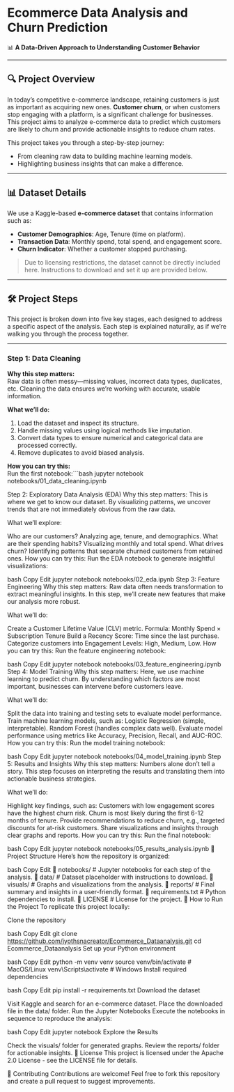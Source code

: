 # Ecommerce Data Analysis and Churn Prediction
📊 **A Data-Driven Approach to Understanding Customer Behavior**

---

## 🔍 Project Overview
In today’s competitive e-commerce landscape, retaining customers is just as important as acquiring new ones. **Customer churn**, or when customers stop engaging with a platform, is a significant challenge for businesses. This project aims to analyze e-commerce data to predict which customers are likely to churn and provide actionable insights to reduce churn rates.

This project takes you through a step-by-step journey:  
- From cleaning raw data to building machine learning models.  
- Highlighting business insights that can make a difference.  

---

## 📊 Dataset Details
We use a Kaggle-based **e-commerce dataset** that contains information such as:  
- **Customer Demographics**: Age, Tenure (time on platform).  
- **Transaction Data**: Monthly spend, total spend, and engagement score.  
- **Churn Indicator**: Whether a customer stopped purchasing.  

> Due to licensing restrictions, the dataset cannot be directly included here. Instructions to download and set it up are provided below.

---

## 🛠️ Project Steps
This project is broken down into five key stages, each designed to address a specific aspect of the analysis. Each step is explained naturally, as if we’re walking you through the process together.

---

### **Step 1: Data Cleaning**
**Why this step matters:**  
Raw data is often messy—missing values, incorrect data types, duplicates, etc. Cleaning the data ensures we’re working with accurate, usable information.

**What we’ll do:**  
1. Load the dataset and inspect its structure.  
2. Handle missing values using logical methods like imputation.  
3. Convert data types to ensure numerical and categorical data are processed correctly.  
4. Remove duplicates to avoid biased analysis.

**How you can try this:**  
Run the first notebook:```bash
jupyter notebook notebooks/01_data_cleaning.ipynb





Step 2: Exploratory Data Analysis (EDA)
Why this step matters:
This is where we get to know our dataset. By visualizing patterns, we uncover trends that are not immediately obvious from the raw data.

What we’ll explore:

Who are our customers? Analyzing age, tenure, and demographics.
What are their spending habits? Visualizing monthly and total spend.
What drives churn? Identifying patterns that separate churned customers from retained ones.
How you can try this:
Run the EDA notebook to generate insightful visualizations:

bash
Copy
Edit
jupyter notebook notebooks/02_eda.ipynb
Step 3: Feature Engineering
Why this step matters:
Raw data often needs transformation to extract meaningful insights. In this step, we’ll create new features that make our analysis more robust.

What we’ll do:

Create a Customer Lifetime Value (CLV) metric.
Formula: Monthly Spend × Subscription Tenure
Build a Recency Score: Time since the last purchase.
Categorize customers into Engagement Levels: High, Medium, Low.
How you can try this:
Run the feature engineering notebook:

bash
Copy
Edit
jupyter notebook notebooks/03_feature_engineering.ipynb
Step 4: Model Training
Why this step matters:
Here, we use machine learning to predict churn. By understanding which factors are most important, businesses can intervene before customers leave.

What we’ll do:

Split the data into training and testing sets to evaluate model performance.
Train machine learning models, such as:
Logistic Regression (simple, interpretable).
Random Forest (handles complex data well).
Evaluate model performance using metrics like Accuracy, Precision, Recall, and AUC-ROC.
How you can try this:
Run the model training notebook:

bash
Copy
Edit
jupyter notebook notebooks/04_model_training.ipynb
Step 5: Results and Insights
Why this step matters:
Numbers alone don’t tell a story. This step focuses on interpreting the results and translating them into actionable business strategies.

What we’ll do:

Highlight key findings, such as:
Customers with low engagement scores have the highest churn risk.
Churn is most likely during the first 6-12 months of tenure.
Provide recommendations to reduce churn, e.g., targeted discounts for at-risk customers.
Share visualizations and insights through clear graphs and reports.
How you can try this:
Run the final notebook:

bash
Copy
Edit
jupyter notebook notebooks/05_results_analysis.ipynb
📂 Project Structure
Here’s how the repository is organized:

bash
Copy
Edit
📁 notebooks/     # Jupyter notebooks for each step of the analysis.
📁 data/          # Dataset placeholder with instructions to download.
📁 visuals/       # Graphs and visualizations from the analysis.
📁 reports/       # Final summary and insights in a user-friendly format.
📜 requirements.txt  # Python dependencies to install.
📜 LICENSE          # License for the project.
🚀 How to Run the Project
To replicate this project locally:

Clone the repository

bash
Copy
Edit
git clone https://github.com/jyothsnacreator/Ecommerce_Dataanalysis.git
cd Ecommerce_Dataanalysis
Set up your Python environment

bash
Copy
Edit
python -m venv venv
source venv/bin/activate  # MacOS/Linux
venv\\Scripts\\activate   # Windows
Install required dependencies

bash
Copy
Edit
pip install -r requirements.txt
Download the dataset

Visit Kaggle and search for an e-commerce dataset.
Place the downloaded file in the data/ folder.
Run the Jupyter Notebooks
Execute the notebooks in sequence to reproduce the analysis:

bash
Copy
Edit
jupyter notebook
Explore the Results

Check the visuals/ folder for generated graphs.
Review the reports/ folder for actionable insights.
📜 License
This project is licensed under the Apache 2.0 License - see the LICENSE file for details.

🤝 Contributing
Contributions are welcome! Feel free to fork this repository and create a pull request to suggest improvements.


